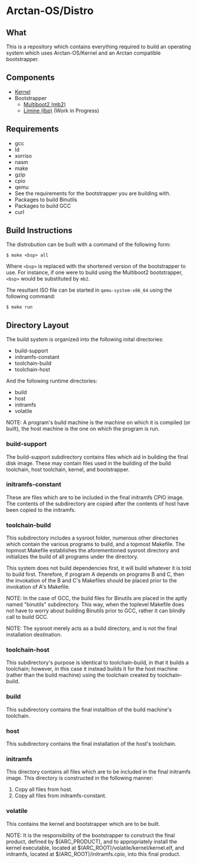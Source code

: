 # Arctan-OS/Distro

## What
This is a repository which contains everything required to build an operating system which
uses Arctan-OS/Kernel and an Arctan compatible bootstrapper.

## Components
* [Kernel](https://github.com/Arctan-OS/Kernel)
* Bootstrapper
  * [Multiboot2 (mb2)](https://github.com/Arctan-OS/MB2BSP)
  * [Limine (lbp)](https://github.com/Arctan-OS/LBPBSP) (Work in Progress)

## Requirements
* gcc
* ld
* xorriso
* nasm
* make
* gzip
* cpio
* qemu
* See the requirements for the bootstrapper you are building with.
* Packages to build Binutils
* Packages to build GCC
* curl

## Build Instructions
The distrobution can be built with a command of the following form:

```shell
$ make <bsp> all
```

Where `<bsp>` is replaced with the shortened version of the bootstrapper to use.
For instance, if one were to build using the Multiboot2 bootstrapper, `<bsp>` would
be substituted by `mb2`.

The resultant ISO file can be started in `qemu-system-x86_64` using the following
command:

```shell
$ make run
```

## Directory Layout

The build system is organized into the following inital directories:
* build-support
* initramfs-constant
* toolchain-build
* toolchain-host

And the following runtime directories:
* build
* host
* initramfs
* volatile

NOTE: A program's build machine is the machine on which it is compiled (or built), the host machine
is the one on which the program is run.

### build-support

The build-support subdirectory contains files which aid in building the final disk image. These
may contain files used in the building of the build toolchain, host toolchain, kernel, and bootstrapper.

### initramfs-constant

These are files which are to be included in the final initramfs CPIO image. The contents of the subdirectory
are copied after the contents of host have been copied to the initramfs.

### toolchain-build

This subdirectory includes a sysroot folder, numerous other directories which contain the various programs
to build, and a topmost Makefile. The topmost Makefile establishes the aforementioned sysroot directory
and initializes the build of all programs under the directory.

This system does not build dependencies first,
it will build whatever it is told to build first. Therefore, if program A depends on programs B and C, then
the invokation of the B and C's Makefiles should be placed prior to the invokation of A's Makefile.

NOTE: In the case of GCC, the build files for Binutils are placed in the aptly named "binutils" subdirectory.
This way, when the toplevel Makefile does not have to worry about building Binutils prior to GCC, rather it 
can blindly call to build GCC.

NOTE: The sysroot merely acts as a build directory, and is not the final installation destination.

### toolchain-host

This subdirectory's purpose is identical to toolchain-build, in that it builds a toolchain; however, in this case
it instead builds it for the host machine (rather than the build machine) using the toolchain created by toolchain-build.

### build 

This subdirectory contains the final installtion of the build machine's toolchain.

### host

This subdirectory contains the final installation of the host's toolchain.

### initramfs

This directory contains all files which are to be included in the final initramfs image. This directory
is constructed in the following manner:
1. Copy all files from host.
2. Copy all files from initramfs-constant.

### volatile

This contains the kernel and bootstrapper which are to be built.

NOTE: It is the responsibility of the bootstrapper to construct the final product, defined by \$(ARC_PRODUCT),
and to appropriately install the kernel executable, located at \$(ARC_ROOT)/volatile/kernel/kernel.elf, and initramfs,
located at $(ARC_ROOT)/initramfs.cpio, into this final product.
